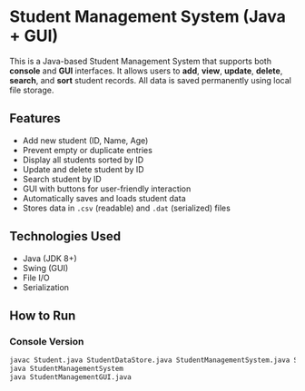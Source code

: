 # Student Management System (Java + GUI)

This is a Java-based Student Management System that supports both **console** and **GUI** interfaces. It allows users to **add**, **view**, **update**, **delete**, **search**, and **sort** student records. All data is saved permanently using local file storage.

## Features

- Add new student (ID, Name, Age)
- Prevent empty or duplicate entries
- Display all students sorted by ID
- Update and delete student by ID
- Search student by ID
- GUI with buttons for user-friendly interaction
- Automatically saves and loads student data
- Stores data in `.csv` (readable) and `.dat` (serialized) files

## Technologies Used

- Java (JDK 8+)
- Swing (GUI)
- File I/O
- Serialization

## How to Run

### Console Version

```bash
javac Student.java StudentDataStore.java StudentManagementSystem.java StudentManagementGUI.java
java StudentManagementSystem
java StudentManagementGUI.java

